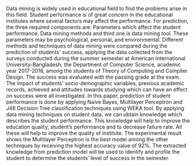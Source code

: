 Data mining is widely used in educational field to find the problems arise in this field. Student performance is of great concern in the educational institutes where several factors may affect the performance. For prediction, the three required components are: Parameters which affect the student performance, Data mining methods and third one is data mining tool. These parameters may be psychological, personal, and environmental. Different methods and techniques of data mining were compared during the prediction of students' success, applying the data collected from the surveys conducted during the summer semester at American International University-Bangladesh, the Department of Computer Science, academic year 2017-2018, among the students of Theory of Computing and Compiler Design. The success was evaluated with the passing grade at the exam. The impact of students' socio-demographic variables, previous academic records, achieved and attitudes towards studying which can have an effect on success were all investigated. In this paper, prediction of student performance is done by applying Naïve Bayes, Multilayer Perceptron and J48 Decision Tree classification techniques using WEKA tool. By applying data mining techniques on student data, we can obtain knowledge which describes the student performance. This knowledge will help to improve the education quality, student’s performance and to decrease failure rate. All these will help to improve the quality of institute. The experimental result shows the Multilayer Perceptron is the best model among the other techniques by receiving the highest accuracy value of 92%. The extracted knowledge from prediction model will be used to identify and profile the student to determine the students’ level of success in the semester.
